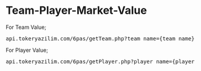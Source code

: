 # Team-Player-Market-Value
For Team Value;
<pre>api.tokeryazilim.com/6pas/getTeam.php?team_name={team name}</pre>

For Player Value;
<pre>api.tokeryazilim.com/6pas/getPlayer.php?player_name={player name}</pre>
